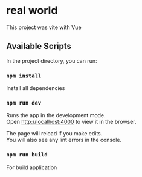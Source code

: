 # real world

This project was vite with Vue

## Available Scripts

In the project directory, you can run:
### `npm install`

Install all dependencies

### `npm run dev`

Runs the app in the development mode.\
Open [http://localhost:4000](http://localhost:4000) to view it in the browser.

The page will reload if you make edits.\
You will also see any lint errors in the console.

### `npm run build`

For build application

